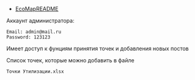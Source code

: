 - [EcoMapREADME](https://ecomapreadme.netlify.app/)

Аккаунт администратора:
```
Email: admin@mail.ru
Password: 123123
```
Имеет доступ к фунциям принятия точек и добавления новых постов

Список точек, которые можно добавить в файле 
```
Точки Утилизации.xlsx
```
